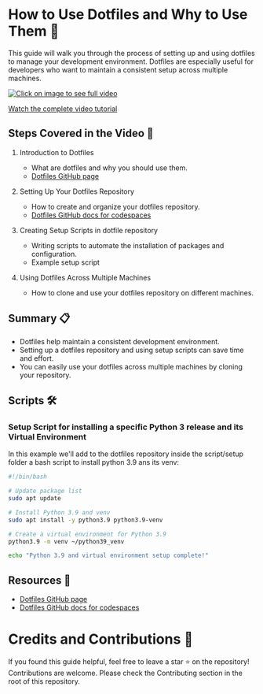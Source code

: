 # How to Use Dotfiles and Why to Use Them 📝

This guide will walk you through the process of setting up and using dotfiles to manage your development environment. Dotfiles are especially useful for developers who want to maintain a consistent setup across multiple machines.

[![Click on image to see full video](https://img.youtube.com/vi/YOUTUBE_VIDEO_ID_HERE/0.jpg "Watch the complete video tutorial")](www.youtube.com/watch?v=YOUTUBE_VIDEO_ID_HERE)

[Watch the complete video tutorial](www.youtube.com/watch?v=YOUTUBE_VIDEO_ID_HERE)

## Steps Covered in the Video 🎥 

1. Introduction to Dotfiles
    - What are dotfiles and why you should use them.
    - [Dotfiles GitHub page](https://dotfiles.github.io/)

2. Setting Up Your Dotfiles Repository
    - How to create and organize your dotfiles repository.
    - [Dotfiles GitHub docs for codespaces](https://docs.github.com/en/codespaces/setting-your-user-preferences/personalizing-github-codespaces-for-your-account#dotfiles)

3. Creating Setup Scripts in dotfile repository
    - Writing scripts to automate the installation of packages and configuration.
    - Example setup script
4. Using Dotfiles Across Multiple Machines
    - How to clone and use your dotfiles repository on different machines.

## Summary 📋
- Dotfiles help maintain a consistent development environment.
- Setting up a dotfiles repository and using setup scripts can save time and effort.
- You can easily use your dotfiles across multiple machines by cloning your repository.

## Scripts 🛠️

### Setup Script for installing a specific Python 3 release and its Virtual Environment
In this example we'll add to the dotfiles repository inside the script/setup folder a bash script to install python 3.9 ans its venv:
```bash
#!/bin/bash

# Update package list
sudo apt update

# Install Python 3.9 and venv
sudo apt install -y python3.9 python3.9-venv

# Create a virtual environment for Python 3.9
python3.9 -m venv ~/python39_venv

echo "Python 3.9 and virtual environment setup complete!"

```

## Resources 📂
- [Dotfiles GitHub page](https://dotfiles.github.io/)
- [Dotfiles GitHub docs for codespaces](https://docs.github.com/en/codespaces/setting-your-user-preferences/personalizing-github-codespaces-for-your-account#dotfiles)


# Credits and Contributions 🤝
If you found this guide helpful, feel free to leave a star ⭐ on the repository! Contributions are welcome. Please check the Contributing section in the root of this repository.
